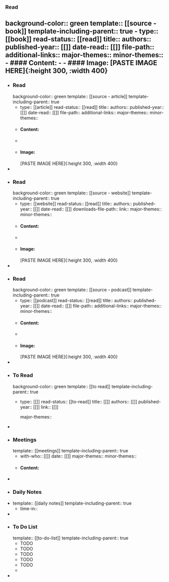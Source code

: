 ### Read
background-color:: green
template:: [[source - book]]
template-including-parent:: true
	- type:: [[book]]
	  read-status:: [[read]]
	  title:: 
	  authors::
	  published-year:: [[]] 
	  date-read:: [[]]
	  file-path:: 
	  additional-links::
	  major-themes::
	  minor-themes::
	- #### Content:
	-
	- #### Image:
	  [PASTE IMAGE HERE]{:height 300, :width 400}
-
- ### Read
  background-color:: green
  template:: [[source - article]]
  template-including-parent:: true
	- type:: [[article]]
	  read-status:: [[read]]
	  title:: 
	  authors::
	  published-year:: [[]] 
	  date-read:: [[]]
	  file-path::
	  additional-links::
	  major-themes::
	  minor-themes::
	- #### Content:
	-
	- #### Image:
	  [PASTE IMAGE HERE]{:height 300, :width 400}
-
- ### Read
  background-color:: green
  template:: [[source - website]]
  template-including-parent:: true
	- type:: [[website]]
	  read-status:: [[read]]
	  title:: 
	  authors::
	  published-year:: [[]] 
	  date-read:: [[]]
	  downloads-file-path::
	  link::
	  major-themes::
	  minor-themes::
	- #### Content:
	-
	- #### Image:
	  [PASTE IMAGE HERE]{:height 300, :width 400}
-
- ### Read
  background-color:: green
  template:: [[source - podcast]]
  template-including-parent:: true
	- type:: [[podcast]]
	  read-status:: [[read]]
	  title:: 
	  authors::
	  published-year:: [[]] 
	  date-read:: [[]]
	  file-path::
	  additional-links::
	  major-themes::
	  minor-themes::
	- #### Content:
	-
	- #### Image:
	  [PASTE IMAGE HERE]{:height 300, :width 400}
-
- ### To Read
  background-color:: green
  template:: [[to read]]
  template-including-parent:: true
	- type:: [[]]
	  read-status:: [[to-read]] 
	  title:: [[]]
	  authors:: [[]]
	  published-year:: [[]] 
	  link:: [[]]
	  
	  major-themes::
-
- ### Meetings
  template:: [[meetings]]
  template-including-parent:: true
	- with-who:: [[]]
	  date:: [[]]
	  major-themes::
	  minor-themes::
	- #### Content:
-
- ### Daily Notes
- template:: [[daily notes]] 
  template-including-parent:: true
	- time-in::
-
- ### To Do List
  template:: [[to-do-list]]
  template-including-parent:: true
	- TODO
	- TODO
	- TODO
	- TODO
	- TODO
	-
-